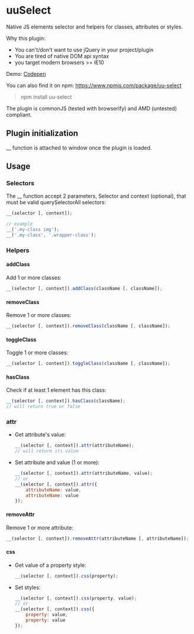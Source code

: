 # uuSelect

  Native JS elements selector and helpers for classes, attributes or styles.

  Why this plugin:
  - You can't/don't want to use jQuery in your project/plugin
  - You are tired of native DOM api syntax
  - you target modern browsers >= IE10

  Demo: [Codepen](http://codepen.io/lordfpx/pen/BKPEOQ)

  You can also find it on npm: https://www.npmjs.com/package/uu-select

  > npm install uu-select

  The plugin is commonJS (tested with browserify) and AMD (untested) compliant.


## Plugin initialization

  __ function is attached to window once the plugin is loaded.


## Usage

### Selectors

  The __ function accept 2 parameters, Selector and context (optional), that must be valid querySelectorAll selectors:

  ```javascript
  __(selector [, context]);

  // example
  __('.my-class img');
  __('.my-class', '.wrapper-class');
  ```

### Helpers

#### addClass
  Add 1 or more classes:
  ```javascript
  __(selector [, context]).addClass(className [, className]);
  ```

#### removeClass
  Remove 1 or more classes:
  ```javascript
  __(selector [, context]).removeClass(className [, className]);
  ```

#### toggleClass
  Toggle 1 or more classes:
  ```javascript
  __(selector [, context]).toggleClass(className [, className]);
  ```

#### hasClass
  Check if at least 1 element has this class:
  ```javascript
  __(selector [, context]).hasClass(className);
  // will return true or false
  ```

### attr
  - Get attribute's value:
    ```javascript
    __(selector [, context]).attr(attributeName);
    // will return its value
    ```

  - Set attribute and value (1 or more):
    ```javascript
    __(selector [, context]).attr(attributeName, value);
    // or
    __(selector [, context]).attr({
        attributeName: value,
        attributeName: value
    });
    ```

#### removeAttr
  Remove 1 or more attribute:
  ```javascript
  __(selector [, context]).removeAttr(attributeName [, attributeName]);
  ```

#### css
  - Get value of a property style:
    ```javascript
    __(selector [, context]).css(property);
    ```

  - Set styles:
    ```javascript
    __(selector [, context]).css(property, value);
    // or
    __(selector [, context]).css({
        property: value,
        property: value
    });
    ```